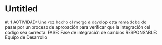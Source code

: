 # Untitled

#: 1
ACTIVIDAD: Una vez hecho el merge a develop esta rama debe de pasar por un proceso de aprobación para verificar que la integración del código sea correcta.
FASE: Fase de integración de cambios
RESPONSABLE: Equipo de Desarrollo